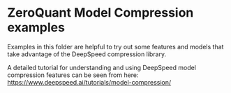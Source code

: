 # ZeroQuant Model Compression examples

Examples in this folder are helpful to try out some features and models that take advantage of the DeepSpeed compression library.

A detailed tutorial for understanding and using DeepSpeed model compression features can be seen from here: https://www.deepspeed.ai/tutorials/model-compression/
